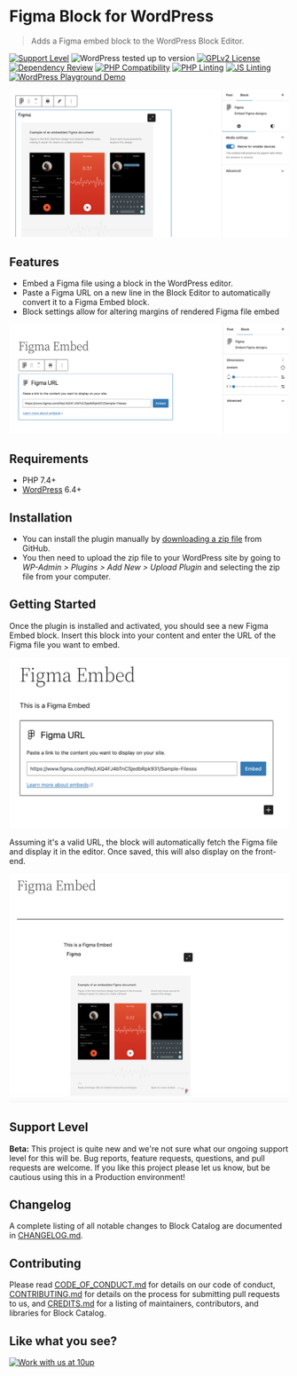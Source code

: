 # Figma Block for WordPress

> Adds a Figma embed block to the WordPress Block Editor.

[![Support Level](https://img.shields.io/badge/support-beta-blueviolet.svg)](#support-level) ![WordPress tested up to version](https://img.shields.io/badge/WordPress-v6.5%20tested-success.svg) [![GPLv2 License](https://img.shields.io/github/license/10up/block-catalog.svg)](https://github.com/10up/block-catalog/blob/develop/LICENSE.md)
[![Dependency Review](https://github.com/10up/figma-block/actions/workflows/dependency-review.yml/badge.svg)](https://github.com/10up/figma-block/actions/workflows/dependency-review.yml) [![PHP Compatibility](https://github.com/10up/figma-block/actions/workflows/php-compat.yml/badge.svg)](https://github.com/10up/figma-block/actions/workflows/php-compat.yml) [![PHP Linting](https://github.com/10up/figma-block/actions/workflows/phpcs.yml/badge.svg)](https://github.com/10up/figma-block/actions/workflows/phpcs.yml) [![JS Linting](https://github.com/10up/figma-block/actions/workflows/eslint.yml/badge.svg)](https://github.com/10up/figma-block/actions/workflows/eslint.yml) [![WordPress Playground Demo](https://img.shields.io/github/v/release/10up/figma-block?logo=wordpress&logoColor=FFFFFF&label=Playground%20Demo&labelColor=3858E9&color=3858E9)](https://playground.wordpress.net/?blueprint-url=https://raw.githubusercontent.com/10up/figma-block/trunk/.wordpress-org/blueprints/blueprint.json)

![Screenshot of the rendered Figma Embed block in the editor / admin](.wordpress-org/screenshot-2.png)

## Features

* Embed a Figma file using a block in the WordPress editor.
* Paste a Figma URL on a new line in the Block Editor to automatically convert it to a Figma Embed block.
* Block settings allow for altering margins of rendered Figma file embed

![Screenshot of the Figma Embed block settings prior to rendering in the editor / admin](.wordpress-org/screenshot-3.png)

## Requirements

* PHP 7.4+
* [WordPress](http://wordpress.org) 6.4+

## Installation

* You can install the plugin manually by [downloading a zip file](https://github.com/10up/figma-block/releases/latest) from GitHub.
* You then need to upload the zip file to your WordPress site by going to *WP-Admin > Plugins > Add New > Upload Plugin* and selecting the zip file from your computer.

## Getting Started

Once the plugin is installed and activated, you should see a new Figma Embed block. Insert this block into your content and enter the URL of the Figma file you want to embed.

![Screenshot of Figma Embed block with sample URL pre-embed](.wordpress-org/screenshot-1.png)

Assuming it's a valid URL, the block will automatically fetch the Figma file and display it in the editor. Once saved, this will also display on the front-end.

![Screenshot of the front-end rendering of the Figma Embed block](.wordpress-org/screenshot-4.png)

## Support Level

**Beta:** This project is quite new and we're not sure what our ongoing support level for this will be. Bug reports, feature requests, questions, and pull requests are welcome. If you like this project please let us know, but be cautious using this in a Production environment!

## Changelog

A complete listing of all notable changes to Block Catalog are documented in [CHANGELOG.md](CHANGELOG.md).

## Contributing

Please read [CODE_OF_CONDUCT.md](CODE_OF_CONDUCT.md) for details on our code of conduct, [CONTRIBUTING.md](CONTRIBUTING.md) for details on the process for submitting pull requests to us, and [CREDITS.md](CREDITS.md) for a listing of maintainers, contributors, and libraries for Block Catalog.

## Like what you see?

[![Work with us at 10up](https://10up.com/uploads/2016/10/10up-Github-Banner.png)](http://10up.com/contact/)
